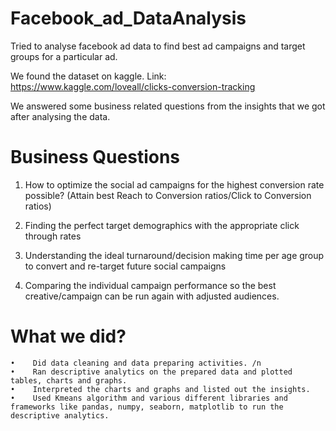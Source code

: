 # Facebook_ad_DataAnalysis
Tried to analyse facebook ad data to find best ad campaigns and target groups for a particular ad.

We found the dataset on kaggle.
Link: https://www.kaggle.com/loveall/clicks-conversion-tracking

We answered some business related questions from the insights that we got after analysing the data.

# Business Questions

1. How to optimize the social ad campaigns for the highest conversion rate possible? (Attain best Reach to Conversion ratios/Click to Conversion ratios)

2. Finding the perfect target demographics with the appropriate click through rates

3. Understanding the ideal turnaround/decision making time per age group to convert and re-target future social campaigns

4. Comparing the individual campaign performance so the best creative/campaign can be run again with adjusted audiences.


# What we did?

    •    Did data cleaning and data preparing activities. /n
    •    Ran descriptive analytics on the prepared data and plotted tables, charts and graphs.
    •    Interpreted the charts and graphs and listed out the insights.
    •    Used Kmeans algorithm and various different libraries and frameworks like pandas, numpy, seaborn, matplotlib to run the descriptive analytics.

